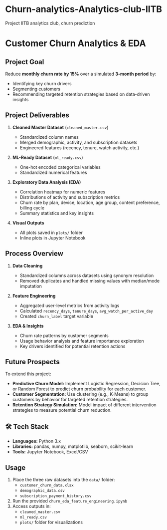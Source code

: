 # Churn-analytics-Analytics-club-IITB

Project IITB analytics club, churn prediction

# Customer Churn Analytics & EDA

## Project Goal
Reduce **monthly churn rate by 15%** over a simulated **3-month period** by:
- Identifying key churn drivers
- Segmenting customers
- Recommending targeted retention strategies based on data-driven insights


## Project Deliverables
1. **Cleaned Master Dataset** (`cleaned_master.csv`)  
   - Standardized column names  
   - Merged demographic, activity, and subscription datasets  
   - Engineered features (recency, tenure, watch activity, etc.)  

2. **ML-Ready Dataset** (`ml_ready.csv`)  
   - One-hot encoded categorical variables  
   - Standardized numerical features  

3. **Exploratory Data Analysis (EDA)**
   - Correlation heatmap for numeric features  
   - Distributions of activity and subscription metrics  
   - Churn rate by plan, device, location, age group, content preference, billing cycle  
   - Summary statistics and key insights  

4. **Visual Outputs**  
   - All plots saved in `plots/` folder  
   - Inline plots in Jupyter Notebook  

## Process Overview
1. **Data Cleaning**  
   - Standardized columns across datasets using synonym resolution  
   - Removed duplicates and handled missing values with median/mode imputation  

2. **Feature Engineering**  
   - Aggregated user-level metrics from activity logs  
   - Calculated `recency_days`, `tenure_days`, `avg_watch_per_active_day`  
   - Created `churn_label` target variable  

3. **EDA & Insights**  
   - Churn rate patterns by customer segments  
   - Usage behavior analysis and feature importance exploration  
   - Key drivers identified for potential retention actions  

## Future Prospects
To extend this project:
- **Predictive Churn Model:** Implement Logistic Regression, Decision Tree, or Random Forest to predict churn probability for each customer.
- **Customer Segmentation:** Use clustering (e.g., K-Means) to group customers by behavior for targeted retention strategies.
- **Retention Strategy Simulation:** Model impact of different intervention strategies to measure potential churn reduction.

## 🛠 Tech Stack
- **Languages:** Python 3.x  
- **Libraries:** pandas, numpy, matplotlib, seaborn, scikit-learn  
- **Tools:** Jupyter Notebook, Excel/CSV  


##  Usage
1. Place the three raw datasets into the `data/` folder:
   - `customer_churn_data.xlsx`
   - `demographic_data.csv`
   - `subscription_payment_history.csv`
2. Run the provided `churn_eda_feature_engineering.ipynb`
3. Access outputs in:
   - `cleaned_master.csv`
   - `ml_ready.csv`
   - `plots/` folder for visualizations


